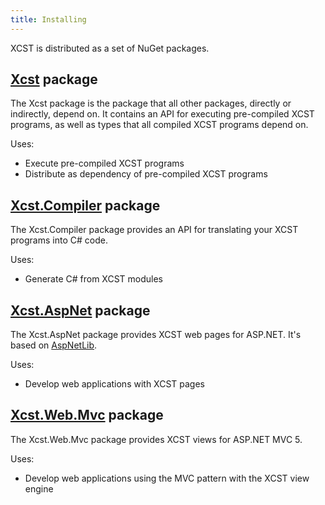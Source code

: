 ```yaml
---
title: Installing
---
```

XCST is distributed as a set of NuGet packages.

[Xcst][1] package
-----------------
The Xcst package is the package that all other packages, directly or indirectly, depend on. It contains an API for executing pre-compiled XCST programs, as well as types that all compiled XCST programs depend on.

Uses:

- Execute pre-compiled XCST programs
- Distribute as dependency of pre-compiled XCST programs

[Xcst.Compiler][2] package
--------------------------
The Xcst.Compiler package provides an API for translating your XCST programs into C# code.

Uses:

- Generate C# from XCST modules

[Xcst.AspNet][5] package
------------------------
The Xcst.AspNet package provides XCST web pages for ASP.NET. It's based on [AspNetLib][6].

Uses:

- Develop web applications with XCST pages

[Xcst.Web.Mvc][4] package
-------------------------
The Xcst.Web.Mvc package provides XCST views for ASP.NET MVC 5.

Uses:

- Develop web applications using the MVC pattern with the XCST view engine

[1]: https://www.nuget.org/packages/Xcst
[2]: https://www.nuget.org/packages/Xcst.Compiler
[4]: https://www.nuget.org/packages/Xcst.Web.Mvc
[5]: https://www.nuget.org/packages/Xcst.AspNet
[6]: https://github.com/maxtoroq/AspNetLib
